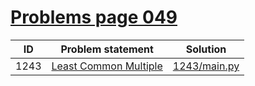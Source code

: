 # [Problems page 049](https://www.e-olymp.com/en/problems?page=49)


| ID   | Problem statement                                                 | Solution                     |
|------|-------------------------------------------------------------------|------------------------------|
| 1243 | [Least Common Multiple](https://www.e-olymp.com/en/problems/1243) | [1243/main.py](1243/main.py) |

